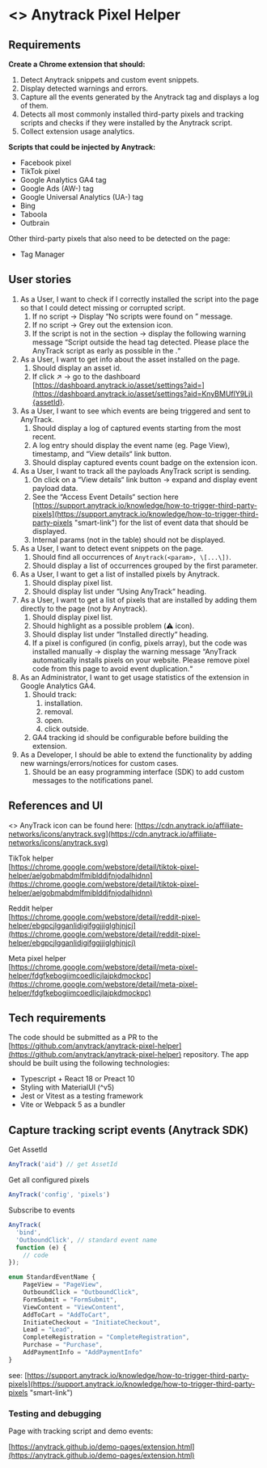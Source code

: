 # <> Anytrack Pixel Helper

## Requirements

**Create a Chrome extension that should:**

1. Detect Anytrack snippets and custom event snippets.
2. Display detected warnings and errors.
3. Capture all the events generated by the Anytrack tag and displays a log of them.
4. Detects all most commonly installed third-party pixels and tracking scripts and checks if they were installed by the Anytrack script.
5. Collect extension usage analytics.

**Scripts that could be injected by Anytrack:**

* Facebook pixel
* TikTok pixel
* Google Analytics GA4 tag
* Google Ads (AW-) tag
* Google Universal Analytics (UA-) tag
* Bing
* Taboola
* Outbrain

Other third-party pixels that also need to be detected on the page:

* Tag Manager


## User stories

1. As a User, I want to check if I correctly installed the script into the page so that I could detect missing or corrupted script.
	 1. If no script → Display “No scripts were found on <domain name>” message.
	 2. If no script → Grey out the extension icon.
	 3. If the script is not in the <head/> section → display the following warning message “Script outside the head tag detected. Please place the AnyTrack script as early as possible in the <head>.“
2. As a User, I want to get info about the asset installed on the page.
	 1. Should display an asset id.
	 2. If click ↗️ → go to the dashboard [https://dashboard.anytrack.io/asset/settings?aid=](https://dashboard.anytrack.io/asset/settings?aid=KnyBMUflY9Lj){assetId}.
3. As a User, I want to see which events are being triggered and sent to AnyTrack.
	 1. Should display a log of captured events starting from the most recent.
	 2. A log entry should display the event name (eg. Page View), timestamp, and “View details“ link button.
	 3. Should display captured events count badge on the extension icon.
4. As a User, I want to track all the payloads AnyTrack script is sending.
	 1. On click on a “View details“ link button → expand and display event payload data.
	 2. See the “Access Event Details“ section here [https://support.anytrack.io/knowledge/how-to-trigger-third-party-pixels](https://support.anytrack.io/knowledge/how-to-trigger-third-party-pixels "smart-link") for the list of event data that should be displayed.
	 3. Internal params (not in the table) should not be displayed.
5. As a User, I want to detect event snippets on the page.
	 1. Should find all occurrences of `Anytrack(<param>, \[...\])`.
	 2. Should display a list of occurrences grouped by the first parameter.
6. As a User, I want to get a list of installed pixels by Anytrack.
	 1. Should display pixel list.
	 2. Should display list under “Using AnyTrack“ heading.
7. As a User, I want to get a list of pixels that are installed by adding them directly to the page (not by Anytrack).
	 1. Should display pixel list.
	 2. Should highlight as a possible problem (⚠️ icon).
	 3. Should display list under “Installed directly“ heading.
	 4. If a pixel is configured (in config, pixels array), but the code was installed manually → display the warning message “AnyTrack automatically installs pixels on your website. Please remove <pixel name> pixel code from this page to avoid event duplication.“
8. As an Administrator, I want to get usage statistics of the extension in Google Analytics GA4.
	 1. Should track:
		1. installation.
		2. removal.
		3. open.
		4. click outside.
	2. GA4 tracking id should be configurable before building the extension.
9. As a Developer, I should be able to extend the functionality by adding new warnings/errors/notices for custom cases.
	1. Should be an easy programming interface (SDK) to add custom messages to the notifications panel.


## References and UI

<> AnyTrack icon can be found here: [https://cdn.anytrack.io/affiliate-networks/icons/anytrack.svg](https://cdn.anytrack.io/affiliate-networks/icons/anytrack.svg)

TikTok helper  
[https://chrome.google.com/webstore/detail/tiktok-pixel-helper/aelgobmabdmlfmiblddjfnjodalhidnn](https://chrome.google.com/webstore/detail/tiktok-pixel-helper/aelgobmabdmlfmiblddjfnjodalhidnn)

Reddit helper  
[https://chrome.google.com/webstore/detail/reddit-pixel-helper/ebgpcjlgganlidigifggjjiglghjnjcj](https://chrome.google.com/webstore/detail/reddit-pixel-helper/ebgpcjlgganlidigifggjjiglghjnjcj)

Meta pixel helper  
[https://chrome.google.com/webstore/detail/meta-pixel-helper/fdgfkebogiimcoedlicjlajpkdmockpc](https://chrome.google.com/webstore/detail/meta-pixel-helper/fdgfkebogiimcoedlicjlajpkdmockpc)


## Tech requirements

The code should be submitted as a PR to the [https://github.com/anytrack/anytrack-pixel-helper](https://github.com/anytrack/anytrack-pixel-helper) repository. The app should be built using the following technologies:

* Typescript + React 18 or Preact 10
* Styling with MaterialUI (^v5)
* Jest or Vitest as a testing framework
* Vite or Webpack 5 as a bundler


## Capture tracking script events (Anytrack SDK)

Get AssetId

```javascript
AnyTrack('aid') // get AssetId
```

Get all configured pixels

```javascript
AnyTrack('config', 'pixels')
```

Subscribe to events

```javascript
AnyTrack(
  'bind',
  'OutboundClick', // standard event name 
  function (e) {
    // code
});
```

```javascript
enum StandardEventName {
    PageView = "PageView",
    OutboundClick = "OutboundClick",
    FormSubmit = "FormSubmit",
    ViewContent = "ViewContent",
    AddToCart = "AddToCart",
    InitiateCheckout = "InitiateCheckout",
    Lead = "Lead",
    CompleteRegistration = "CompleteRegistration",
    Purchase = "Purchase",
    AddPaymentInfo = "AddPaymentInfo"
}
```

see: [https://support.anytrack.io/knowledge/how-to-trigger-third-party-pixels](https://support.anytrack.io/knowledge/how-to-trigger-third-party-pixels "smart-link")

### Testing and debugging

Page with tracking script and demo events:

[https://anytrack.github.io/demo-pages/extension.html](https://anytrack.github.io/demo-pages/extension.html)
